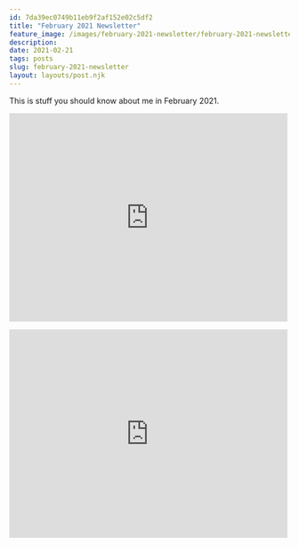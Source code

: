 ```yaml
---
id: 7da39ec0749b11eb9f2af152e02c5df2
title: "February 2021 Newsletter"
feature_image: /images/february-2021-newsletter/february-2021-newsletter.jpg
description:
date: 2021-02-21
tags: posts
slug: february-2021-newsletter
layout: layouts/post.njk
---
```


This is stuff you should know about me in February 2021.

<embed src="https://drive.google.com/viewerng/
viewer?embedded=true&url=https://documentcloud.adobe.com/link/track?uri=urn:aaid:scds:US:ca6b89be-9aa7-4459-af41-6462c0e304d7" width="500" height="375">

<embed src="https://drive.google.com/file/d/1hlT8HE7KbGxE7ynjG4l0jz4GjqzMRmck/view?usp=sharing" width="500" height="375"
 type="application/pdf">



<div id="adobe-dc-view" style="width: 800px;"></div>
<script src="https://documentcloud.adobe.com/view-sdk/main.js"></script>
<script type="text/javascript">
	document.addEventListener("adobe_dc_view_sdk.ready", function(){ 
		var adobeDCView = new AdobeDC.View({clientId: "f2e06f572321445290ef34e13e213bc6", divId: "adobe-dc-view"});
		adobeDCView.previewFile({
			content:{location: {url: "/projects/benweb/src/site/pdfs/summaryof20182020.pdf"}},
			metaData:{fileName: "summaryof20182020.pdf"}
		}, {embedMode: "IN_LINE"});
	});
</script>